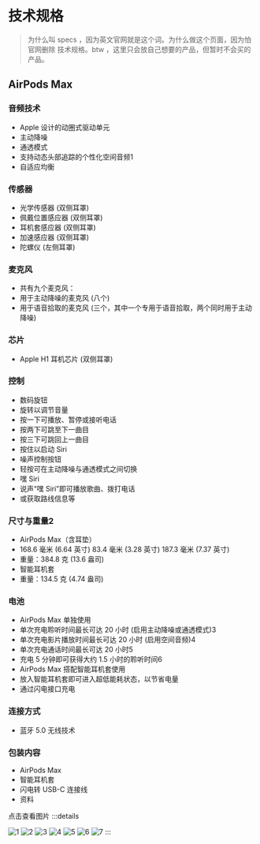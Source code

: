 # 技术规格

> 为什么叫 specs ，因为英文官网就是这个词。为什么做这个页面，因为怕官网删除 技术规格。btw ，这里只会放自己想要的产品，但暂时不会买的产品。

## AirPods Max

### 音频技术

- Apple 设计的动圈式驱动单元
- 主动降噪
- 通透模式
- 支持动态头部追踪的个性化空间音频1
- 自适应均衡

### 传感器

- 光学传感器 (双侧耳罩)
- 佩戴位置感应器 (双侧耳罩)
- 耳机套感应器 (双侧耳罩)
- 加速感应器 (双侧耳罩)
- 陀螺仪 (左侧耳罩)

### 麦克风

- 共有九个麦克风：
- 用于主动降噪的麦克风 (八个)
- 用于语音拾取的麦克风 (三个，其中一个专用于语音拾取，两个同时用于主动降噪)

### 芯片

- Apple H1 耳机芯片 (双侧耳罩)

### 控制

- 数码旋钮
- 旋转以调节音量
- 按一下可播放、暂停或接听电话
- 按两下可跳至下一曲目
- 按三下可跳回上一曲目
- 按住以启动 Siri
- 噪声控制按钮
- 轻按可在主动降噪与通透模式之间切换
- 嘿 Siri
- 说声“嘿 Siri”即可播放歌曲、拨打电话
- 或获取路线信息等

### 尺寸与重量2

- AirPods Max（含耳垫）
- 168.6 毫米 (6.64 英寸)   83.4 毫米 (3.28 英寸) 187.3 毫米 (7.37 英寸)
- 重量：384.8 克 (13.6 盎司)
- 智能耳机套
- 重量：134.5 克 (4.74 盎司)

### 电池

- AirPods Max 单独使用
- 单次充电聆听时间最长可达 20 小时 (启用主动降噪或通透模式)3
- 单次充电影片播放时间最长可达 20 小时 (启用空间音频)4
- 单次充电通话时间最长可达 20 小时5
- 充电 5 分钟即可获得大约 1.5 小时的聆听时间6
- AirPods Max 搭配智能耳机套使用
- 放入智能耳机套即可进入超低能耗状态，以节省电量
- 通过闪电接口充电

### 连接方式

- 蓝牙 5.0 无线技术

### 包装内容

- AirPods Max
- 智能耳机套
- 闪电转 USB-C 连接线
- 资料

点击查看图片
:::details

![1](/img/apple/specs/airpods-max/color/green.jpg)
![2](/img/apple/specs/airpods-max/color/silver.jpg)
![3](/img/apple/specs/airpods-max/color/pink.jpg)
![4](/img/apple/specs/airpods-max/color/sky_blue.jpg)
![5](/img/apple/specs/airpods-max/color/space_gray.jpg)
![6](/img/apple/specs/airpods-max/content.png)
![7](/img/apple/specs/airpods-max/tip.png)
:::
